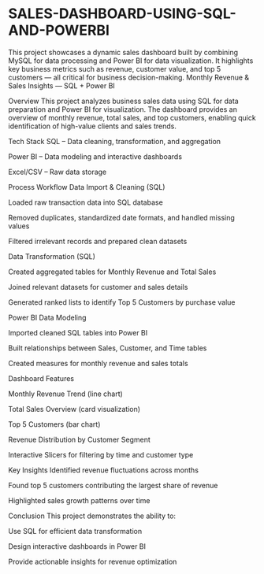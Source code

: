 # SALES-DASHBOARD-USING-SQL-AND-POWERBI
This project showcases a dynamic sales dashboard built by combining MySQL for data processing and Power BI for data visualization. It highlights key business metrics such as revenue, customer value, and top 5 customers — all critical for business decision-making.
Monthly Revenue & Sales Insights — SQL + Power BI

Overview
This project analyzes business sales data using SQL for data preparation and Power BI for visualization. The dashboard provides an overview of monthly revenue, total sales, and top customers, enabling quick identification of high-value clients and sales trends.

Tech Stack
SQL – Data cleaning, transformation, and aggregation

Power BI – Data modeling and interactive dashboards

Excel/CSV – Raw data storage

Process Workflow
Data Import & Cleaning (SQL)

Loaded raw transaction data into SQL database

Removed duplicates, standardized date formats, and handled missing values

Filtered irrelevant records and prepared clean datasets

Data Transformation (SQL)

Created aggregated tables for Monthly Revenue and Total Sales

Joined relevant datasets for customer and sales details

Generated ranked lists to identify Top 5 Customers by purchase value

Power BI Data Modeling

Imported cleaned SQL tables into Power BI

Built relationships between Sales, Customer, and Time tables

Created measures for monthly revenue and sales totals

Dashboard Features

Monthly Revenue Trend (line chart)

Total Sales Overview (card visualization)

Top 5 Customers (bar chart)

Revenue Distribution by Customer Segment

Interactive Slicers for filtering by time and customer type

Key Insights
Identified revenue fluctuations across months

Found top 5 customers contributing the largest share of revenue

Highlighted sales growth patterns over time

Conclusion
This project demonstrates the ability to:

Use SQL for efficient data transformation

Design interactive dashboards in Power BI

Provide actionable insights for revenue optimization
